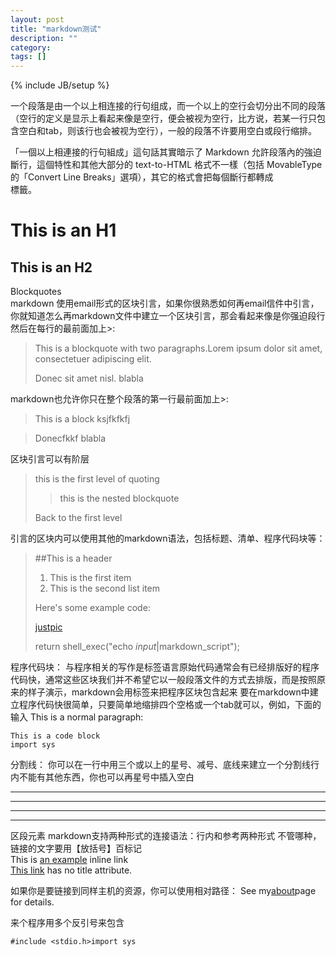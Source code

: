 ```yaml
---
layout: post
title: "markdown测试"
description: ""
category: 
tags: []
---
```

{% include JB/setup %}

一个段落是由一个以上相连接的行句组成，而一个以上的空行会切分出不同的段落（空行的定义是显示上看起来像是空行，便会被视为空行，比方说，若某一行只包含空白和tab，则该行也会被视为空行），一般的段落不许要用空白或段行缩排。

「一個以上相連接的行句組成」這句話其實暗示了 Markdown 允許段落內的強迫斷行，這個特性和其他大部分的 text-to-HTML 格式不一樣（包括 MovableType 的「Convert Line Breaks」選項），其它的格式會把每個斷行都轉成 <br /> 標籤。  

This is an H1
=====

This is  an H2
-----
Blockquotes  
markdown 使用email形式的区块引言，如果你很熟悉如何再email信件中引言，你就知道怎么再markdown文件中建立一个区块引言，那会看起来像是你强迫段行然后在每行的最前面加上>:
>This is a blockquote with two paragraphs.Lorem ipsum dolor sit amet,
>consectetuer adipiscing elit.
>
>Donec sit amet nisl.
>blabla

markdown也允许你只在整个段落的第一行最前面加上>:
>This is a block
ksjfkfkfj

>Donecfkkf
blabla

区块引言可以有阶层
>this is the first level of quoting
>
>>this is the nested blockquote
>
>Back to the first level

引言的区块内可以使用其他的markdown语法，包括标题、清单、程序代码块等：
>##This is a header
>
>1.    This is the first item
>2.    This is the second list item
>
>Here's some example code:
>
><a href="justpic.org">justpic</a>
>
>    return shell_exec("echo $input|$markdown_script");

程序代码块：
与程序相关的写作是标签语言原始代码通常会有已经排版好的程序代码快，通常这些区块我们并不希望它以一般段落文件的方式去排版，而是按照原来的样子演示，markdown会用标签来把程序区块包含起来
要在markdown中建立程序代码快很简单，只要简单地缩排四个空格或一个tab就可以，例如，下面的输入
This is a normal paragraph:

    This is a code block
    import sys
    
分割线：
你可以在一行中用三个或以上的星号、减号、底线来建立一个分割线行内不能有其他东西，你也可以再星号中插入空白
* * *
***
******
- - -
区段元素
markdown支持两种形式的连接语法：行内和参考两种形式
不管哪种，链接的文字要用【放括号】百标记  
This is [an example](http://example.com/ "Title") inline link  
[This link](http://example.net/) has no title attribute.

如果你是要链接到同样主机的资源，你可以使用相对路径：
See my[about](/about/)page for details.

来个程序用多个反引号来包含

```#include <stdio.h>import sys```

